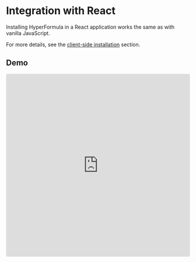# Integration with React

Installing HyperFormula in a React application works the same as with vanilla JavaScript.

For more details, see the [client-side installation](client-side-installation.md) section.

## Demo

<iframe
     src="https://codesandbox.io/embed/github/handsontable/hyperformula-demos/tree/2.6.x/react-demo?autoresize=1&fontsize=11&hidenavigation=1&theme=light&view=preview"
     style="width:100%; height:500px; border:0; border-radius: 4px; overflow:hidden;"
     title="handsontable/hyperformula-demos: react-demo"
     allow="accelerometer; ambient-light-sensor; camera; encrypted-media; geolocation; gyroscope; hid; microphone; midi; payment; usb; vr; xr-spatial-tracking"
     sandbox="allow-forms allow-modals allow-popups allow-presentation allow-same-origin allow-scripts"
   ></iframe>
